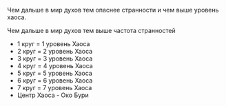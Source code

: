 
Чем дальше в мир духов тем опаснее странности и чем выше уровень хаоса.

Чем дальше в мир духов тем выше частота странностей

- 1 круг = 1 уровень Хаоса
- 2 круг = 2 уровень Хаоса
- 3 круг = 3 уровень Хаоса
- 4 круг = 4 уровень Хаоса
- 5 круг = 5 уровень Хаоса
- 6 круг = 6 уровень Хаоса
- 7 круг = 7 уровень Хаоса
- Центр Хаоса - Око Бури

